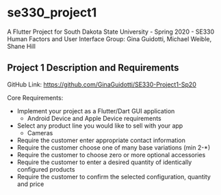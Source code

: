 # se330_project1

A Flutter Project for South Dakota State University - Spring 2020 - SE330 Human Factors and User Interface
Group: Gina Guidotti, Michael Weible, Shane Hill

## Project 1 Description and Requirements

 GitHub Link: https://github.com/GinaGuidotti/SE330-Project1-Sp20 

 Core Requirements: 
  - Implement your project as a Flutter/Dart GUI application
      + Android Device and Apple Device requirements
  - Select any product line you would like to sell with your app
      + Cameras
  - Require the customer enter appropriate contact information
  - Require the customer choose one of many base variations (min 2-*)
  - Require the customer to choose zero or more optional accessories
  - Require the customer to enter a desired quantity of identically configured products
  - Require the customer to confirm the selected configuration, quantity and price 
  
